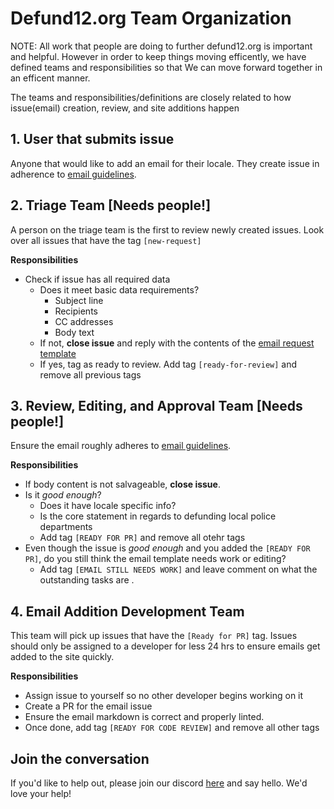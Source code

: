 # Defund12.org Team Organization

NOTE: All work that people are doing to further defund12.org is important and helpful. However in order to keep things moving efficently, we have defined teams and responsibilities so that We can move forward together in an efficent manner.

The teams and responsibilities/definitions are closely related to how issue(email) creation, review, and site additions happen

## 1. User that submits issue

Anyone that would like to add an email for their locale. They create issue in adherence to [email guidelines](https://github.com/teddywilson/defund12.org/blob/gh-pages/EMAIL_TEMPLATE_STYLE_GUIDE.md).

## 2. Triage Team [Needs people!]

A person on the triage team is the first to review newly created issues. Look over all issues that have the tag `[new-request]`

**Responsibilities**

- Check if issue has all required data
  - Does it meet basic data requirements?
    - Subject line
    - Recipients
    - CC addresses
    - Body text
  - If not, **close issue** and reply with the contents of the [email request template](https://github.com/teddywilson/defund12.org/blob/gh-pages/.github/ISSUE_TEMPLATE/EMAIL_REQUEST.md)
  - If yes, tag as ready to review. Add tag `[ready-for-review]` and remove all previous tags

## 3. Review, Editing, and Approval Team [Needs people!]

Ensure the email roughly adheres to [email guidelines](https://github.com/teddywilson/defund12.org/blob/gh-pages/EMAIL_TEMPLATE_STYLE_GUIDE.md).

**Responsibilities**

- If body content is not salvageable, **close issue**.
- Is it _good enough_?
  - Does it have locale specific info?
  - Is the core statement in regards to defunding local police departments
  - Add tag `[READY FOR PR]` and remove all otehr tags
- Even though the issue is _good enough_ and you added the `[READY FOR PR]`, do you still think the email template needs work or editing?
  - Add tag `[EMAIL STILL NEEDS WORK]` and leave comment on what the outstanding tasks are .

## 4. Email Addition Development Team

This team will pick up issues that have the `[Ready for PR]` tag. Issues should only be assigned to a developer for less 24 hrs to ensure emails get added to the site quickly.

**Responsibilities**

- Assign issue to yourself so no other developer begins working on it
- Create a PR for the email issue
- Ensure the email markdown is correct and properly linted.
- Once done, add tag `[READY FOR CODE REVIEW]` and remove all other tags

## Join the conversation

If you'd like to help out, please join our discord [here](https://discord.gg/YMxndzd) and say hello. We'd love your help!
